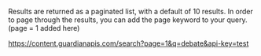 Results are returned as a paginated list, with a default of 10 results. In order to page through the results, you can add the page keyword to your query. (page = 1 added here)

https://content.guardianapis.com/search?page=1&q=debate&api-key=test

